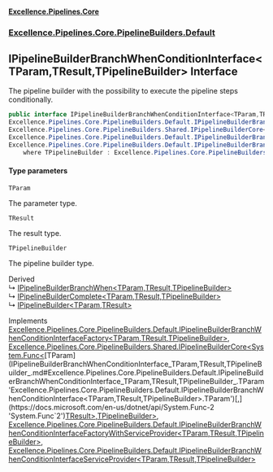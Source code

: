#### [Excellence.Pipelines.Core](Excellence.Pipelines.md 'Excellence.Pipelines')
### [Excellence.Pipelines.Core.PipelineBuilders.Default](Excellence.Pipelines.md#Excellence.Pipelines.Core.PipelineBuilders.Default 'Excellence.Pipelines.Core.PipelineBuilders.Default')

## IPipelineBuilderBranchWhenConditionInterface<TParam,TResult,TPipelineBuilder> Interface

The pipeline builder with the possibility to execute the pipeline steps conditionally.

```csharp
public interface IPipelineBuilderBranchWhenConditionInterface<TParam,TResult,TPipelineBuilder> :
Excellence.Pipelines.Core.PipelineBuilders.Default.IPipelineBuilderBranchWhenConditionInterfaceFactory<TParam, TResult, TPipelineBuilder>,
Excellence.Pipelines.Core.PipelineBuilders.Shared.IPipelineBuilderCore<System.Func<TParam, TResult>, TPipelineBuilder>,
Excellence.Pipelines.Core.PipelineBuilders.Default.IPipelineBuilderBranchWhenConditionInterfaceFactoryWithServiceProvider<TParam, TResult, TPipelineBuilder>,
Excellence.Pipelines.Core.PipelineBuilders.Default.IPipelineBuilderBranchWhenConditionInterfaceServiceProvider<TParam, TResult, TPipelineBuilder>
    where TPipelineBuilder : Excellence.Pipelines.Core.PipelineBuilders.Default.IPipelineBuilderBranchWhenConditionInterface<TParam, TResult, TPipelineBuilder>
```
#### Type parameters

<a name='Excellence.Pipelines.Core.PipelineBuilders.Default.IPipelineBuilderBranchWhenConditionInterface_TParam,TResult,TPipelineBuilder_.TParam'></a>

`TParam`

The parameter type.

<a name='Excellence.Pipelines.Core.PipelineBuilders.Default.IPipelineBuilderBranchWhenConditionInterface_TParam,TResult,TPipelineBuilder_.TResult'></a>

`TResult`

The result type.

<a name='Excellence.Pipelines.Core.PipelineBuilders.Default.IPipelineBuilderBranchWhenConditionInterface_TParam,TResult,TPipelineBuilder_.TPipelineBuilder'></a>

`TPipelineBuilder`

The pipeline builder type.

Derived  
&#8627; [IPipelineBuilderBranchWhen&lt;TParam,TResult,TPipelineBuilder&gt;](IPipelineBuilderBranchWhen_TParam,TResult,TPipelineBuilder_.md 'Excellence.Pipelines.Core.PipelineBuilders.Default.IPipelineBuilderBranchWhen<TParam,TResult,TPipelineBuilder>')  
&#8627; [IPipelineBuilderComplete&lt;TParam,TResult,TPipelineBuilder&gt;](IPipelineBuilderComplete_TParam,TResult,TPipelineBuilder_.md 'Excellence.Pipelines.Core.PipelineBuilders.Default.IPipelineBuilderComplete<TParam,TResult,TPipelineBuilder>')  
&#8627; [IPipelineBuilder&lt;TParam,TResult&gt;](IPipelineBuilder_TParam,TResult_.md 'Excellence.Pipelines.Core.PipelineBuilders.IPipelineBuilder<TParam,TResult>')

Implements [Excellence.Pipelines.Core.PipelineBuilders.Default.IPipelineBuilderBranchWhenConditionInterfaceFactory&lt;](IPipelineBuilderBranchWhenConditionInterfaceFactory_TParam,TResult,TPipelineBuilder_.md 'Excellence.Pipelines.Core.PipelineBuilders.Default.IPipelineBuilderBranchWhenConditionInterfaceFactory<TParam,TResult,TPipelineBuilder>')[TParam](IPipelineBuilderBranchWhenConditionInterface_TParam,TResult,TPipelineBuilder_.md#Excellence.Pipelines.Core.PipelineBuilders.Default.IPipelineBuilderBranchWhenConditionInterface_TParam,TResult,TPipelineBuilder_.TParam 'Excellence.Pipelines.Core.PipelineBuilders.Default.IPipelineBuilderBranchWhenConditionInterface<TParam,TResult,TPipelineBuilder>.TParam')[,](IPipelineBuilderBranchWhenConditionInterfaceFactory_TParam,TResult,TPipelineBuilder_.md 'Excellence.Pipelines.Core.PipelineBuilders.Default.IPipelineBuilderBranchWhenConditionInterfaceFactory<TParam,TResult,TPipelineBuilder>')[TResult](IPipelineBuilderBranchWhenConditionInterface_TParam,TResult,TPipelineBuilder_.md#Excellence.Pipelines.Core.PipelineBuilders.Default.IPipelineBuilderBranchWhenConditionInterface_TParam,TResult,TPipelineBuilder_.TResult 'Excellence.Pipelines.Core.PipelineBuilders.Default.IPipelineBuilderBranchWhenConditionInterface<TParam,TResult,TPipelineBuilder>.TResult')[,](IPipelineBuilderBranchWhenConditionInterfaceFactory_TParam,TResult,TPipelineBuilder_.md 'Excellence.Pipelines.Core.PipelineBuilders.Default.IPipelineBuilderBranchWhenConditionInterfaceFactory<TParam,TResult,TPipelineBuilder>')[TPipelineBuilder](IPipelineBuilderBranchWhenConditionInterface_TParam,TResult,TPipelineBuilder_.md#Excellence.Pipelines.Core.PipelineBuilders.Default.IPipelineBuilderBranchWhenConditionInterface_TParam,TResult,TPipelineBuilder_.TPipelineBuilder 'Excellence.Pipelines.Core.PipelineBuilders.Default.IPipelineBuilderBranchWhenConditionInterface<TParam,TResult,TPipelineBuilder>.TPipelineBuilder')[&gt;](IPipelineBuilderBranchWhenConditionInterfaceFactory_TParam,TResult,TPipelineBuilder_.md 'Excellence.Pipelines.Core.PipelineBuilders.Default.IPipelineBuilderBranchWhenConditionInterfaceFactory<TParam,TResult,TPipelineBuilder>'), [Excellence.Pipelines.Core.PipelineBuilders.Shared.IPipelineBuilderCore&lt;](IPipelineBuilderCore_TPipelineDelegate,TPipelineBuilder_.md 'Excellence.Pipelines.Core.PipelineBuilders.Shared.IPipelineBuilderCore<TPipelineDelegate,TPipelineBuilder>')[System.Func&lt;](https://docs.microsoft.com/en-us/dotnet/api/System.Func-2 'System.Func`2')[TParam](IPipelineBuilderBranchWhenConditionInterface_TParam,TResult,TPipelineBuilder_.md#Excellence.Pipelines.Core.PipelineBuilders.Default.IPipelineBuilderBranchWhenConditionInterface_TParam,TResult,TPipelineBuilder_.TParam 'Excellence.Pipelines.Core.PipelineBuilders.Default.IPipelineBuilderBranchWhenConditionInterface<TParam,TResult,TPipelineBuilder>.TParam')[,](https://docs.microsoft.com/en-us/dotnet/api/System.Func-2 'System.Func`2')[TResult](IPipelineBuilderBranchWhenConditionInterface_TParam,TResult,TPipelineBuilder_.md#Excellence.Pipelines.Core.PipelineBuilders.Default.IPipelineBuilderBranchWhenConditionInterface_TParam,TResult,TPipelineBuilder_.TResult 'Excellence.Pipelines.Core.PipelineBuilders.Default.IPipelineBuilderBranchWhenConditionInterface<TParam,TResult,TPipelineBuilder>.TResult')[&gt;](https://docs.microsoft.com/en-us/dotnet/api/System.Func-2 'System.Func`2')[,](IPipelineBuilderCore_TPipelineDelegate,TPipelineBuilder_.md 'Excellence.Pipelines.Core.PipelineBuilders.Shared.IPipelineBuilderCore<TPipelineDelegate,TPipelineBuilder>')[TPipelineBuilder](IPipelineBuilderBranchWhenConditionInterface_TParam,TResult,TPipelineBuilder_.md#Excellence.Pipelines.Core.PipelineBuilders.Default.IPipelineBuilderBranchWhenConditionInterface_TParam,TResult,TPipelineBuilder_.TPipelineBuilder 'Excellence.Pipelines.Core.PipelineBuilders.Default.IPipelineBuilderBranchWhenConditionInterface<TParam,TResult,TPipelineBuilder>.TPipelineBuilder')[&gt;](IPipelineBuilderCore_TPipelineDelegate,TPipelineBuilder_.md 'Excellence.Pipelines.Core.PipelineBuilders.Shared.IPipelineBuilderCore<TPipelineDelegate,TPipelineBuilder>'), [Excellence.Pipelines.Core.PipelineBuilders.Default.IPipelineBuilderBranchWhenConditionInterfaceFactoryWithServiceProvider&lt;](IPipelineBuilderBranchWhenConditionInterfaceFactoryWithServiceProvider_TParam,TResult,TPipelineBuilder_.md 'Excellence.Pipelines.Core.PipelineBuilders.Default.IPipelineBuilderBranchWhenConditionInterfaceFactoryWithServiceProvider<TParam,TResult,TPipelineBuilder>')[TParam](IPipelineBuilderBranchWhenConditionInterface_TParam,TResult,TPipelineBuilder_.md#Excellence.Pipelines.Core.PipelineBuilders.Default.IPipelineBuilderBranchWhenConditionInterface_TParam,TResult,TPipelineBuilder_.TParam 'Excellence.Pipelines.Core.PipelineBuilders.Default.IPipelineBuilderBranchWhenConditionInterface<TParam,TResult,TPipelineBuilder>.TParam')[,](IPipelineBuilderBranchWhenConditionInterfaceFactoryWithServiceProvider_TParam,TResult,TPipelineBuilder_.md 'Excellence.Pipelines.Core.PipelineBuilders.Default.IPipelineBuilderBranchWhenConditionInterfaceFactoryWithServiceProvider<TParam,TResult,TPipelineBuilder>')[TResult](IPipelineBuilderBranchWhenConditionInterface_TParam,TResult,TPipelineBuilder_.md#Excellence.Pipelines.Core.PipelineBuilders.Default.IPipelineBuilderBranchWhenConditionInterface_TParam,TResult,TPipelineBuilder_.TResult 'Excellence.Pipelines.Core.PipelineBuilders.Default.IPipelineBuilderBranchWhenConditionInterface<TParam,TResult,TPipelineBuilder>.TResult')[,](IPipelineBuilderBranchWhenConditionInterfaceFactoryWithServiceProvider_TParam,TResult,TPipelineBuilder_.md 'Excellence.Pipelines.Core.PipelineBuilders.Default.IPipelineBuilderBranchWhenConditionInterfaceFactoryWithServiceProvider<TParam,TResult,TPipelineBuilder>')[TPipelineBuilder](IPipelineBuilderBranchWhenConditionInterface_TParam,TResult,TPipelineBuilder_.md#Excellence.Pipelines.Core.PipelineBuilders.Default.IPipelineBuilderBranchWhenConditionInterface_TParam,TResult,TPipelineBuilder_.TPipelineBuilder 'Excellence.Pipelines.Core.PipelineBuilders.Default.IPipelineBuilderBranchWhenConditionInterface<TParam,TResult,TPipelineBuilder>.TPipelineBuilder')[&gt;](IPipelineBuilderBranchWhenConditionInterfaceFactoryWithServiceProvider_TParam,TResult,TPipelineBuilder_.md 'Excellence.Pipelines.Core.PipelineBuilders.Default.IPipelineBuilderBranchWhenConditionInterfaceFactoryWithServiceProvider<TParam,TResult,TPipelineBuilder>'), [Excellence.Pipelines.Core.PipelineBuilders.Default.IPipelineBuilderBranchWhenConditionInterfaceServiceProvider&lt;](IPipelineBuilderBranchWhenConditionInterfaceServiceProvider_TParam,TResult,TPipelineBuilder_.md 'Excellence.Pipelines.Core.PipelineBuilders.Default.IPipelineBuilderBranchWhenConditionInterfaceServiceProvider<TParam,TResult,TPipelineBuilder>')[TParam](IPipelineBuilderBranchWhenConditionInterface_TParam,TResult,TPipelineBuilder_.md#Excellence.Pipelines.Core.PipelineBuilders.Default.IPipelineBuilderBranchWhenConditionInterface_TParam,TResult,TPipelineBuilder_.TParam 'Excellence.Pipelines.Core.PipelineBuilders.Default.IPipelineBuilderBranchWhenConditionInterface<TParam,TResult,TPipelineBuilder>.TParam')[,](IPipelineBuilderBranchWhenConditionInterfaceServiceProvider_TParam,TResult,TPipelineBuilder_.md 'Excellence.Pipelines.Core.PipelineBuilders.Default.IPipelineBuilderBranchWhenConditionInterfaceServiceProvider<TParam,TResult,TPipelineBuilder>')[TResult](IPipelineBuilderBranchWhenConditionInterface_TParam,TResult,TPipelineBuilder_.md#Excellence.Pipelines.Core.PipelineBuilders.Default.IPipelineBuilderBranchWhenConditionInterface_TParam,TResult,TPipelineBuilder_.TResult 'Excellence.Pipelines.Core.PipelineBuilders.Default.IPipelineBuilderBranchWhenConditionInterface<TParam,TResult,TPipelineBuilder>.TResult')[,](IPipelineBuilderBranchWhenConditionInterfaceServiceProvider_TParam,TResult,TPipelineBuilder_.md 'Excellence.Pipelines.Core.PipelineBuilders.Default.IPipelineBuilderBranchWhenConditionInterfaceServiceProvider<TParam,TResult,TPipelineBuilder>')[TPipelineBuilder](IPipelineBuilderBranchWhenConditionInterface_TParam,TResult,TPipelineBuilder_.md#Excellence.Pipelines.Core.PipelineBuilders.Default.IPipelineBuilderBranchWhenConditionInterface_TParam,TResult,TPipelineBuilder_.TPipelineBuilder 'Excellence.Pipelines.Core.PipelineBuilders.Default.IPipelineBuilderBranchWhenConditionInterface<TParam,TResult,TPipelineBuilder>.TPipelineBuilder')[&gt;](IPipelineBuilderBranchWhenConditionInterfaceServiceProvider_TParam,TResult,TPipelineBuilder_.md 'Excellence.Pipelines.Core.PipelineBuilders.Default.IPipelineBuilderBranchWhenConditionInterfaceServiceProvider<TParam,TResult,TPipelineBuilder>')
